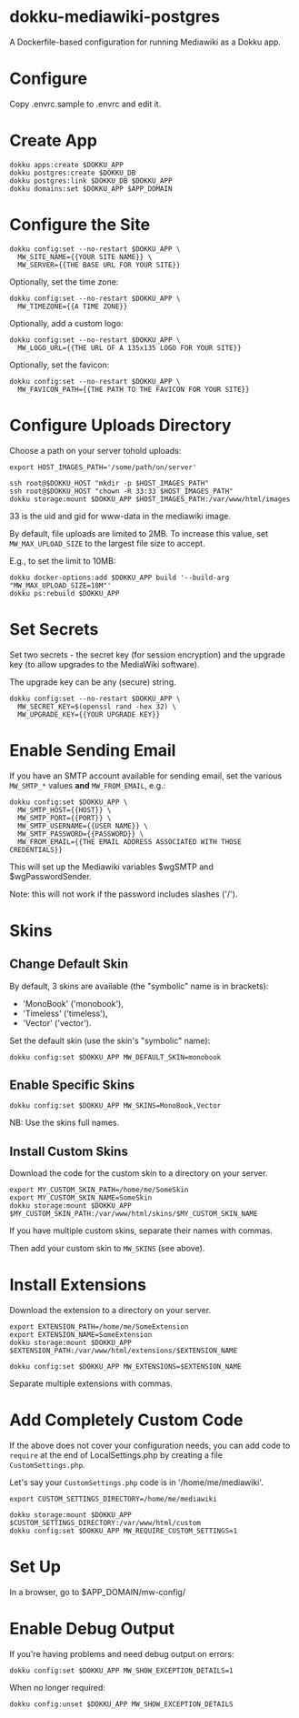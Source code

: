 # dokku-mediawiki-postgres

A Dockerfile-based configuration for running
Mediawiki as a Dokku app.

# Configure

Copy .envrc.sample to .envrc and edit it.

# Create App

```
dokku apps:create $DOKKU_APP
dokku postgres:create $DOKKU_DB
dokku postgres:link $DOKKU_DB $DOKKU_APP
dokku domains:set $DOKKU_APP $APP_DOMAIN
```

# Configure the Site

```
dokku config:set --no-restart $DOKKU_APP \
  MW_SITE_NAME={{YOUR SITE NAME}} \
  MW_SERVER={{THE BASE URL FOR YOUR SITE}}
```

Optionally, set the time zone:

```
dokku config:set --no-restart $DOKKU_APP \
  MW_TIMEZONE={{A TIME ZONE}}
```

Optionally, add a custom logo:

```
dokku config:set --no-restart $DOKKU_APP \
  MW_LOGO_URL={{THE URL OF A 135x135 LOGO FOR YOUR SITE}}
```

Optionally, set the favicon:

```
dokku config:set --no-restart $DOKKU_APP \
  MW_FAVICON_PATH={{THE PATH TO THE FAVICON FOR YOUR SITE}}
```

# Configure Uploads Directory

Choose a path on your server tohold uploads:

```
export HOST_IMAGES_PATH='/some/path/on/server'
```

```
ssh root@$DOKKU_HOST "mkdir -p $HOST_IMAGES_PATH"
ssh root@$DOKKU_HOST "chown -R 33:33 $HOST_IMAGES_PATH"
dokku storage:mount $DOKKU_APP $HOST_IMAGES_PATH:/var/www/html/images
```

33 is the uid and gid for www-data in the mediawiki image.

By default, file uploads are limited to 2MB.
To increase this value, set `MW_MAX_UPLOAD_SIZE`
to the largest file size to accept.

E.g., to set the limit to 10MB:

```
dokku docker-options:add $DOKKU_APP build '--build-arg "MW_MAX_UPLOAD_SIZE=10M"'
dokku ps:rebuild $DOKKU_APP
```

# Set Secrets

Set two secrets - the secret key (for session encryption)
and the upgrade key (to allow upgrades to the MediaWiki software).

The upgrade key can be any (secure) string.

```
dokku config:set --no-restart $DOKKU_APP \
  MW_SECRET_KEY=$(openssl rand -hex 32) \
  MW_UPGRADE_KEY={{YOUR UPGRADE KEY}}
```

# Enable Sending Email

If you have an SMTP account available for sending email,
set the various `MW_SMTP_*` values **and** `MW_FROM_EMAIL`, e.g.:

```
dokku config:set $DOKKU_APP \
  MW_SMTP_HOST={{HOST}} \
  MW_SMTP_PORT={{PORT}} \
  MW_SMTP_USERNAME={{USER NAME}} \
  MW_SMTP_PASSWORD={{PASSWORD}} \
  MW_FROM_EMAIL={{THE EMAIL ADDRESS ASSOCIATED WITH THOSE CREDENTIALS}}
```

This will set up the Mediawiki variables $wgSMTP and $wgPasswordSender.

Note: this will not work if the password includes slashes ('/').

# Skins

## Change Default Skin

By default, 3 skins are available (the "symbolic" name is in brackets):

* 'MonoBook' ('monobook'),
* 'Timeless' ('timeless'),
* 'Vector' ('vector').

Set the default skin (use the skin's "symbolic" name):

```
dokku config:set $DOKKU_APP MW_DEFAULT_SKIN=monobook
```

## Enable Specific Skins

```
dokku config:set $DOKKU_APP MW_SKINS=MonoBook,Vector
```

NB: Use the skins full names.

## Install Custom Skins

Download the code for the custom skin to a directory
on your server.

```
export MY_CUSTOM_SKIN_PATH=/home/me/SomeSkin
export MY_CUSTOM_SKIN_NAME=SomeSkin
dokku storage:mount $DOKKU_APP $MY_CUSTOM_SKIN_PATH:/var/www/html/skins/$MY_CUSTOM_SKIN_NAME
```

If you have multiple custom skins, separate their names with commas.

Then add your custom skin to `MW_SKINS` (see above).

# Install Extensions

Download the extension to a directory on your server.

```
export EXTENSION_PATH=/home/me/SomeExtension
export EXTENSION_NAME=SomeExtension
dokku storage:mount $DOKKU_APP $EXTENSION_PATH:/var/www/html/extensions/$EXTENSION_NAME
```

```
dokku config:set $DOKKU_APP MW_EXTENSIONS=$EXTENSION_NAME
```

Separate multiple extensions with commas.


# Add Completely Custom Code

If the above does not cover your configuration needs,
you can add code to `require` at the end of LocalSettings.php
by creating a file `CustomSettings.php`.

Let's say your `CustomSettings.php` code is in '/home/me/mediawiki'.

```
export CUSTOM_SETTINGS_DIRECTORY=/home/me/mediawiki
```

```
dokku storage:mount $DOKKU_APP $CUSTOM_SETTINGS_DIRECTORY:/var/www/html/custom
dokku config:set $DOKKU_APP MW_REQUIRE_CUSTOM_SETTINGS=1
```

# Set Up

In a browser, go to $APP_DOMAIN/mw-config/

# Enable Debug Output

If you're having problems and need debug output on errors:

```
dokku config:set $DOKKU_APP MW_SHOW_EXCEPTION_DETAILS=1
```

When no longer required:

```
dokku config:unset $DOKKU_APP MW_SHOW_EXCEPTION_DETAILS
```
